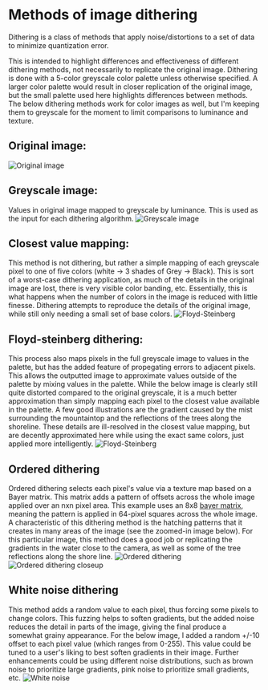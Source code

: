 # Methods of image dithering

Dithering is a class of methods that apply noise/distortions to a set of data to minimize quantization error.

This is intended to highlight differences and effectiveness of different dithering methods, not necessarily to replicate the original image. Dithering is done with a 5-color greyscale color palette unless otherwise specified. A larger color palette would result in closer replication of the original image, but the small palette used here highlights differences between methods. The below dithering methods work for color images as well, but I'm keeping them to greyscale for the moment to limit comparisons to luminance and texture.

## Original image:
![Original image](outputs/original.jpg)

## Greyscale image:
Values in original image mapped to greyscale by luminance. This is used as the input for each dithering algorithm. 
![Greyscale image](outputs/greyscale.png)

## Closest value mapping:
This method is not dithering, but rather a simple mapping of each greyscale pixel to one of five colors (white -> 3 shades of Grey -> Black). This is sort of a worst-case dithering application, as much of the details in the original image are lost, there is very visible color banding, etc. Essentially, this is what happens when the number of colors in the image is reduced with little finesse. Dithering attempts to reproduce the details of the original image, while still only needing a small set of base colors.
![Floyd-Steinberg](outputs/closest_value.png)

## Floyd-steinberg dithering:
This process also maps pixels in the full greyscale image to values in the palette, but has the added feature of propegating errors to adjacent pixels. This allows the outputted image to approximate values outside of the palette by mixing values in the palette. While the below image is clearly still quite distorted compared to the original greyscale, it is a much better approximation than simply mapping each pixel to the closest value available in the palette. A few good illustrations are the gradient caused by the mist surrounding the mountaintop and the reflections of the trees along the shoreline. These details are ill-resolved in the closest value mapping, but are decently approximated here while using the exact same colors, just applied more intelligently.
![Floyd-Steinberg](outputs/floyd_steinberg.png)

## Ordered dithering
Ordered dithering selects each pixel's value via a texture map based on a Bayer matrix. This matrix adds a pattern of offsets across the whole image applied over an nxn pixel area. This example uses an 8x8 [bayer matrix](https://en.wikipedia.org/wiki/Ordered_dithering), meaning the pattern is applied in 64-pixel squares across the whole image. A characteristic of this dithering method is the hatching patterns that it creates in many areas of the image (see the zoomed-in image below). For this particular image, this method does a good job or replicating the gradients in the water close to the camera, as well as some of the tree reflections along the shore line.
![Ordered dithering](outputs/ordered_dithering.png)
![Ordered dithering closeup](outputs/ordered_dithering_zoom.png)

## White noise dithering
This method adds a random value to each pixel, thus forcing some pixels to change colors. This fuzzing helps to soften gradients, but the added noise reduces the detail in parts of the image, giving the final produce a somewhat grainy appearance. For the below image, I added a random +/-10 offset to each pixel value (which ranges from 0-255). This value could be tuned to a user's liking to best soften gradients in their image. Further enhancements could be using different noise distributions, such as brown noise to prioritize large gradients, pink noise to prioritize small gradients, etc.
![White noise](outputs/whitenoise_dithering.png)
